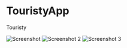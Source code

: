 # TouristyApp
Touristy

![Screenshot](https://raw.githubusercontent.com/chriswebb09/TouristyApp/master/Simulator%20Screen%20Shot.png)
![Screenshot 2](https://raw.githubusercontent.com/chriswebb09/TouristyApp/master/Simulator%20Screen%20Shot%202.png)
![Screenshot 3](https://raw.githubusercontent.com/chriswebb09/TouristyApp/master/touristy.jpg)

